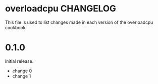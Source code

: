 # overloadcpu CHANGELOG

This file is used to list changes made in each version of the overloadcpu cookbook.

# 0.1.0

Initial release.

- change 0
- change 1

